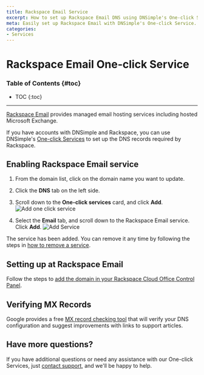 ```yaml
---
title: Rackspace Email Service
excerpt: How to set up Rackspace Email DNS using DNSimple's One-click Service.
meta: Easily set up Rackspace Email with DNSimple's One-click Service. Follow our comprehensive guide to configure your DNS settings and ensure seamless email functionality.
categories:
- Services
---
```


# Rackspace Email One-click Service

### Table of Contents {#toc}

* TOC
{:toc}

---

[Rackspace Email](http://www.rackspace.com/email-hosting) provides managed email hosting services including hosted Microsoft Exchange.

If you have accounts with DNSimple and Rackspace, you can use DNSimple's [One-click Services](/categories/services/) to set up the DNS records required by Rackspace.


## Enabling Rackspace Email service

1. From the domain list, click on the domain name you want to update.
1. Click the **DNS** tab on the left side.
1. Scroll down to the **One-click services** card, and click **Add**.
    ![Add one click service](/files/one-click-services.png)

1. Select the **Email** tab, and scroll down to the Rackspace Email service. Click **Add**.
    ![Add Service](/files/services-rackspace-email.png)

The service has been added. You can remove it any time by following the steps in [how to remove a service](/articles/services/#removing-services).

## Setting up at Rackspace Email

Follow the steps to [add the domain in your Rackspace Cloud Office Control Panel](https://docs.rackspace.com/support/how-to/add-domains-with-the-cloud-office-control-panel/).

## Verifying MX Records

Google provides a free [MX record checking tool](https://toolbox.googleapps.com/apps/checkmx) that will verify your DNS configuration and suggest improvements with links to support articles.

## Have more questions?

If you have additional questions or need any assistance with our One-click Services, just [contact support](https://dnsimple.com/feedback), and we'll be happy to help.

